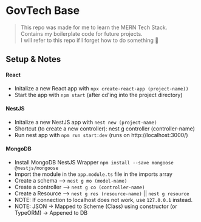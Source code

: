 # GovTech Base
> This repo was made for me to learn the MERN Tech Stack. <br>
> Contains my boilerplate code for future projects. <br>
> I will refer to this repo if I forget how to do something 🗿 <br>

## Setup & Notes
#### React
- Initalize a new React app with `npx create-react-app (project-name))`
- Start the app with `npm start` (after cd'ing into the project directory)

#### NestJS
- Initalize a new NestJS app with `nest new (project-name)`
- Shortcut (to create a new controller): nest g controller (controller-name) 
- Run nest app with `npm run start:dev` (runs on http://localhost:3000/)

#### MongoDB
- Install MongoDB NestJS Wrapper `npm install --save mongoose @nestjs/mongoose`
- Import the module in the `app.module.ts` file in the imports array
- Create a schema --> `nest g mo (model-name)`
- Create a controller --> `nest g co (controller-name)`
- Create a Resource --> `nest g res (resource-name)` || `nest g resource`
- NOTE: If connection to localhost does not work, use `127.0.0.1` instead.
- NOTE: JSON -> Mapped to Scheme (Class) using constructor (or TypeORM) -> Appened to DB